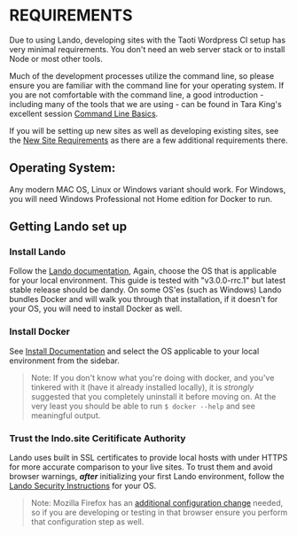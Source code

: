 # REQUIREMENTS
Due to using Lando, developing sites with the Taoti Wordpress CI setup has very minimal requirements. You don't
need an web server stack or to install Node or most other tools. 

Much of the development processes utilize the command line, so please ensure you are familiar with the command line for
your operating system. If you are not comfortable with the command line, a good introduction - including many of the
tools that we are using - can be found in Tara King's excellent session [Command Line Basics](
https://drupal.tv/external-video/2018-10-27/command-line-basics-site-builders).

If you will be setting up new sites as well as developing existing sites, see the [New Site Requirements](
requirements-new-site.md) as there are a few additional requirements there.

## Operating System:
Any modern MAC OS, Linux or Windows variant should work. For Windows, you will need Windows Professional not Home
edition for Docker to run.

## Getting Lando set up

### Install Lando
Follow the [Lando documentation](https://docs.devwithlando.io/installation/system-requirements.html), Again, choose the
OS that is applicable for your local environment. This guide is tested with "v3.0.0-rrc.1" but latest stable release
should be dandy. On some OS'es (such as Windows) Lando bundles Docker and will walk you through that installation, if it
doesn't for your OS, you will need to install Docker as well.

### Install Docker

See [Install Documentation](https://docs.docker.com/install/) and select the OS applicable to your local environment
from the sidebar.

> Note: If you don't know what you're doing with docker, and you've tinkered with it (have it already installed locally),
it is _strongly_ suggested that you completely uninstall it before moving on. At the very least you should be able to
run `$ docker --help` and see meaningful output.

### Trust the lndo.site Ceritificate Authority
Lando uses built in SSL certificates to provide local hosts with under HTTPS for more accurate comparison to your live
sites. To trust them and avoid browser warnings, **_after_** initializing your first Lando environment, follow the 
[Lando Security Instructions](https://docs.devwithlando.io/config/security.html) for your OS.

> Note: Mozilla Firefox has an [additional configuration change](
https://docs.devwithlando.io/config/security.html#firefox-maintains-its-own-certificate-store) needed, so if you are
developing or testing in that browser ensure you perform that configuration step as well.
